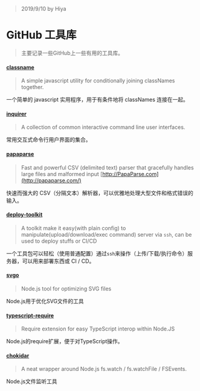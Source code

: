 > 2019/9/10 by Hiya

# GitHub 工具库

> 主要记录一些GitHub上一些有用的工具库。

#### [classname](https://github.com/JedWatson/classnames) 

> A simple javascript utility for conditionally joining classNames together.

一个简单的 javascript 实用程序，用于有条件地将 classNames 连接在一起。

#### [inquirer](https://github.com/SBoudrias/Inquirer.js) 

> A collection of common interactive command line user interfaces.

常用交互式命令行用户界面的集合。

#### [papaparse](https://github.com/mholt/PapaParse) 

> Fast and powerful CSV (delimited text) parser that gracefully handles large files and malformed input [http://PapaParse.com](http://papaparse.com/)

快速而强大的 CSV（分隔文本）解析器，可以优雅地处理大型文件和格式错误的输入。

#### [deploy-toolkit](https://github.com/oe/deploy-toolkit#readme)

> A toolkit make it easy(with plain config) to manipulate(upload/download/exec command) server via `ssh`, can be used to deploy stuffs or CI/CD

一个工具包可以轻松（使用普通配置）通过`ssh`来操作（上传/下载/执行命令）服务器，可以用来部署东西或 CI / CD。

#### [svgo](https://github.com/svg/svgo)

> Node.js tool for optimizing SVG files

Node.js用于优化SVG文件的工具

#### [typescript-require](https://github.com/theblacksmith/typescript-require)

> Require extension for easy TypeScript interop within Node.JS

Node.js的require扩展，便于对TypeScript操作。

#### [chokidar](https://github.com/paulmillr/chokidar)

> A neat wrapper around Node.js fs.watch / fs.watchFile / FSEvents.

Node.js文件监听工具